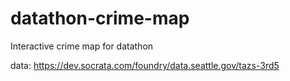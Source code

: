 # datathon-crime-map

Interactive crime map for datathon

data: https://dev.socrata.com/foundry/data.seattle.gov/tazs-3rd5
